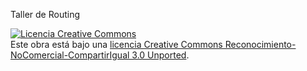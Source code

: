 Taller de Routing


<a rel="license" href="http://creativecommons.org/licenses/by-nc-sa/3.0/"><img alt="Licencia Creative Commons" style="border-width:0" src="http://i.creativecommons.org/l/by-nc-sa/3.0/88x31.png" /></a><br />Este <span xmlns:dct="http://purl.org/dc/terms/" href="http://purl.org/dc/dcmitype/InteractiveResource" rel="dct:type">obra</span> está bajo una <a rel="license" href="http://creativecommons.org/licenses/by-nc-sa/3.0/">licencia Creative Commons Reconocimiento-NoComercial-CompartirIgual 3.0 Unported</a>.
